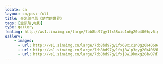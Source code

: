 ```yaml
---
locate: cn
layout: cn/post-full
title: 金凯瑞电影《楚门的世界》
tags: [金凯瑞,电影]
type: gallery
featimg: http://ws1.sinaimg.cn/large/7bb8bd97gy1fx68xic1n0g20b4069qv6.gif
gallery:
    - images:
      - url: http://ws1.sinaimg.cn/large/7bb8bd97gy1fx68xic1n0g20b4069qv6.gif
      - url: http://ws1.sinaimg.cn/large/7bb8bd97gy1fxj8w1p3qyg20b4069b2b.gif
      - url: http://ws1.sinaimg.cn/large/7bb8bd97gy1fxj8w19kmxg20dw07d7wh.gif
---
```

